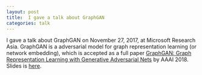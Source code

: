 ```yaml
---
layout: post
title:  I gave a talk about GraphGAN
categories: talk
---
```


I gave a talk about GraphGAN on November 27, 2017, at Microsoft Research Asia. GraphGAN is a adversarial model for graph representation learning (or network embedding), which is accepted as a full paper [GraphGAN: Graph Representation Learning with Generative Adversarial Nets](https://hwwang55.github.io/files/2018-AAAI-GraphGAN.pdf) by AAAI 2018. Slides is [here](https://hwwang55.github.io/files/2017-talks-GraphGAN-slides.pdf).
